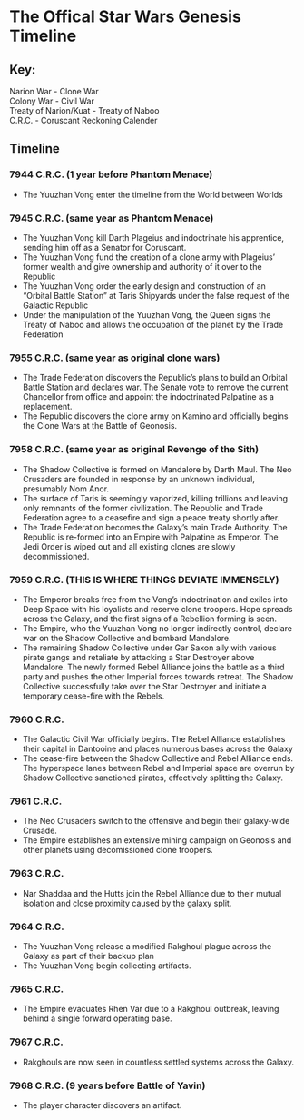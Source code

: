 # The Offical Star Wars Genesis Timeline <br />

## Key: <br />
Narion War - Clone War <br />
Colony War - Civil War <br />
Treaty of Narion/Kuat - Treaty of Naboo <br />
C.R.C. - Coruscant Reckoning Calender <br />

## Timeline

### 7944 C.R.C. (1 year before Phantom Menace)
- The Yuuzhan Vong enter the timeline from the World between Worlds

### 7945 C.R.C. (same year as Phantom Menace)
- The Yuuzhan Vong kill Darth Plageius and indoctrinate his apprentice, sending him off as a Senator for Coruscant.
- The Yuuzhan Vong fund the creation of a clone army with Plageius’ former wealth and give ownership and authority of it over to the Republic
- The Yuuzhan Vong order the early design and construction of an “Orbital Battle Station” at Taris Shipyards under the false request of the Galactic Republic
- Under the manipulation of the Yuuzhan Vong, the Queen signs the Treaty of Naboo and allows the occupation of the planet by the Trade Federation

### 7955 C.R.C. (same year as original clone wars)
- The Trade Federation discovers the Republic’s plans to build an Orbital Battle Station and declares war. The Senate vote to remove the current Chancellor from office and appoint the indoctrinated Palpatine as a replacement.
- The Republic discovers the clone army on Kamino and officially begins the Clone Wars at the Battle of Geonosis.

### 7958 C.R.C. (same year as original Revenge of the Sith)
- The Shadow Collective is formed on Mandalore by Darth Maul. The Neo Crusaders are founded in response by an unknown individual, presumably Nom Anor.
- The surface of Taris is seemingly vaporized, killing trillions and leaving only remnants of the former civilization. The Republic and Trade Federation agree to a ceasefire and sign a peace treaty shortly after.
- The Trade Federation becomes the Galaxy’s main Trade Authority. The Republic is re-formed into an Empire with Palpatine as Emperor. The Jedi Order is wiped out and all existing clones are slowly decommissioned.

### 7959 C.R.C. (THIS IS WHERE THINGS DEVIATE IMMENSELY)
- The Emperor breaks free from the Vong’s indoctrination and exiles into Deep Space with his loyalists and reserve clone troopers. Hope spreads across the Galaxy, and the first signs of a Rebellion forming is seen.
- The Empire, who the Yuuzhan Vong no longer indirectly control, declare war on the Shadow Collective and bombard Mandalore. 
- The remaining Shadow Collective under Gar Saxon ally with various pirate gangs and retaliate by attacking a Star Destroyer above Mandalore. The newly formed Rebel Alliance joins the battle as a third party and pushes the other Imperial forces towards retreat. The Shadow Collective successfully take over the Star Destroyer and initiate a temporary cease-fire with the Rebels.

### 7960 C.R.C.
- The Galactic Civil War officially begins. The Rebel Alliance establishes their capital in Dantooine and places numerous bases across the Galaxy
- The cease-fire between the Shadow Collective and Rebel Alliance ends. The hyperspace lanes between Rebel and Imperial space are overrun by Shadow Collective sanctioned pirates, effectively splitting the Galaxy. 

### 7961 C.R.C.
- The Neo Crusaders switch to the offensive and begin their galaxy-wide Crusade.
- The Empire establishes an extensive mining campaign on Geonosis and other planets using decomissioned clone troopers.

### 7963 C.R.C.
- Nar Shaddaa and the Hutts join the Rebel Alliance due to their mutual isolation and close proximity caused by the galaxy split.

### 7964 C.R.C.
- The Yuuzhan Vong release a modified Rakghoul plague across the Galaxy as part of their backup plan
- The Yuuzhan Vong begin collecting artifacts.

### 7965 C.R.C.
- The Empire evacuates Rhen Var due to a Rakghoul outbreak, leaving behind a single forward operating base.

### 7967 C.R.C.
- Rakghouls are now seen in countless settled systems across the Galaxy.

### 7968 C.R.C. (9 years before Battle of Yavin)
- The player character discovers an artifact.



